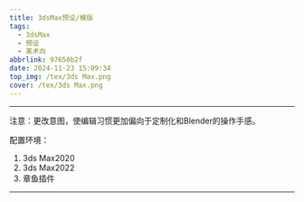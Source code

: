 ```yaml
---
title: 3dsMax预设/模版
tags:
  - 3dsMax
  - 预设
  - 美术向
abbrlink: 97650b2f
date: 2024-11-23 15:09:34
top_img: /tex/3ds Max.png
cover: /tex/3ds Max.png
---
```


---

注意：更改意图，使编辑习惯更加偏向于定制化和Blender的操作手感。



配置环境：

1. 3ds Max2020
2. 3ds Max2022
3. 章鱼插件

---

